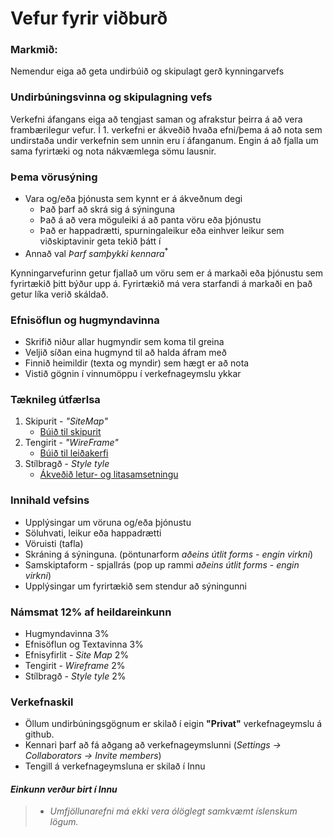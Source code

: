 # Vefur fyrir viðburð

### Markmið:

Nemendur eiga að geta undirbúið og skipulagt gerð kynningarvefs

### Undirbúningsvinna og skipulagning vefs

Verkefni áfangans eiga að tengjast saman og afrakstur þeirra á að vera frambærilegur vefur. Í 1. verkefni er ákveðið hvaða efni/þema á að nota sem undirstaða undir verkefnin sem unnin eru í áfanganum. Engin á að fjalla um sama fyrirtæki og nota nákvæmlega sömu lausnir.

### Þema vörusýning 

* Vara og/eða þjónusta sem kynnt er á ákveðnum degi 
  * Það þarf að skrá sig á sýninguna
  * Það á að vera möguleiki á að panta vöru eða þjónustu
  * Það er happadrætti, spurningaleikur eða einhver leikur sem viðskiptavinir geta tekið þátt í
* Annað val _Þarf samþykki kennara_<sup>*</sup> 

Kynningarvefurinn getur fjallað um vöru sem er á markaði eða þjónustu sem fyrirtækið þitt býður upp á. Fyrirtækið má vera starfandi á markaði en það getur líka verið skáldað. 

### Efnisöflun og hugmyndavinna

* Skrifið niður allar hugmyndir sem koma til greina
* Veljið síðan eina hugmynd til að halda áfram með 
* Finnið heimildir (texta og myndir) sem hægt er að nota
* Vistið gögnin í vinnumöppu í verkefnageymslu ykkar

### Tæknileg útfærlsa

1. Skipurit - _"SiteMap"_
   * [Búið til skipurit](Námsefni-1/Sitemap.md)
1. Tengirit - _"WireFrame"_
   * [Búið til leiðakerfi](Námsefni-1/wireframe/README.md)
1. Stílbragð - _Style tyle_
   * [Ákveðið letur- og litasamsetningu](Námsefni-1/style-tyle/README.md)

### Innihald vefsins

* Upplýsingar um vöruna og/eða þjónustu
* Söluhvati, leikur eða happadrætti
* Vöruisti (tafla) 
* Skráning á sýninguna. (pöntunarform _aðeins útlit forms - engin virkni_)
* Samskiptaform - spjallrás (pop up rammi _aðeins útlit forms - engin virkni_)
* Upplýsingar um fyrirtækið sem stendur að sýningunni


### Námsmat 12% af heildareinkunn

* Hugmyndavinna 3%
* Efnisöflun og Textavinna 3%
* Efnisyfirlit - _Site Map_ 2%
* Tengirit - _Wireframe_     2%
* Stílbragð - _Style tyle_  2%

### Verkefnaskil

- Öllum undirbúningsgögnum er skilað í eigin **"Privat"** verkefnageymslu á github. 
- Kennari þarf að fá aðgang að verkefnageymslunni (_Settings -> Collaborators -> Invite members_)
- Tengill á verkefnageymsluna er skilað í Innu

#### _Einkunn verður birt í Innu_

>* _Umfjöllunarefni má ekki vera ólöglegt samkvæmt íslenskum lögum._
